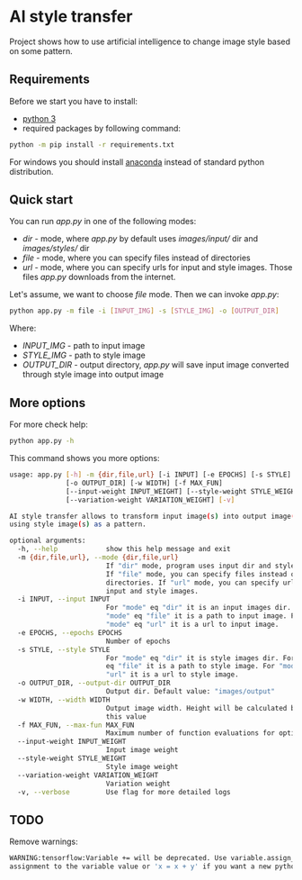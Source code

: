 # AI style transfer

Project shows how to use artificial intelligence to change image 
style based on some pattern.

## Requirements

Before we start you have to install: 

- [python 3](https://www.python.org/download/releases/3.0/)
- required packages by following command:

```bash
python -m pip install -r requirements.txt
```

For windows you should install [anaconda](https://www.anaconda.com/download/) instead of standard python distribution.


## Quick start

You can run *app.py* in one of the following modes:

- *dir* - mode, where *app.py* by default uses *images/input/* dir and *images/styles/* dir 
- *file* - mode, where you can specify files instead of directories
- *url* - mode, where you can specify urls for input and style images. Those files *app.py* downloads from the internet.

Let's assume, we want to choose *file* mode. Then we can invoke *app.py*:

```bash
python app.py -m file -i [INPUT_IMG] -s [STYLE_IMG] -o [OUTPUT_DIR]
```

Where:

- *INPUT_IMG* - path to input image
- *STYLE_IMG* - path to style image
- *OUTPUT_DIR* - output directory, *app.py* will save input image converted through style image into output image

## More options

For more check help:

```bash
python app.py -h
```

This command shows you more options:

```bash
usage: app.py [-h] -m {dir,file,url} [-i INPUT] [-e EPOCHS] [-s STYLE]
              [-o OUTPUT_DIR] [-w WIDTH] [-f MAX_FUN]
              [--input-weight INPUT_WEIGHT] [--style-weight STYLE_WEIGHT]
              [--variation-weight VARIATION_WEIGHT] [-v]

AI style transfer allows to transform input image(s) into output image(s) by
using style image(s) as a pattern.

optional arguments:
  -h, --help            show this help message and exit
  -m {dir,file,url}, --mode {dir,file,url}
                        If "dir" mode, program uses input dir and style dir.
                        If "file" mode, you can specify files instead of
                        directories. If "url" mode, you can specify urls for
                        input and style images.
  -i INPUT, --input INPUT
                        For "mode" eq "dir" it is an input images dir. For
                        "mode" eq "file" it is a path to input image. For
                        "mode" eq "url" it is a url to input image.
  -e EPOCHS, --epochs EPOCHS
                        Number of epochs
  -s STYLE, --style STYLE
                        For "mode" eq "dir" it is style images dir. For "mode"
                        eq "file" it is a path to style image. For "mode" eq
                        "url" it is a url to style image.
  -o OUTPUT_DIR, --output-dir OUTPUT_DIR
                        Output dir. Default value: "images/output"
  -w WIDTH, --width WIDTH
                        Output image width. Height will be calculated based on
                        this value
  -f MAX_FUN, --max-fun MAX_FUN
                        Maximum number of function evaluations for optimizer
  --input-weight INPUT_WEIGHT
                        Input image weight
  --style-weight STYLE_WEIGHT
                        Style image weight
  --variation-weight VARIATION_WEIGHT
                        Variation weight
  -v, --verbose         Use flag for more detailed logs
```


## TODO

Remove warnings:

```bash
WARNING:tensorflow:Variable += will be deprecated. Use variable.assign_add if you want 
assignment to the variable value or 'x = x + y' if you want a new python Tensor object.
```